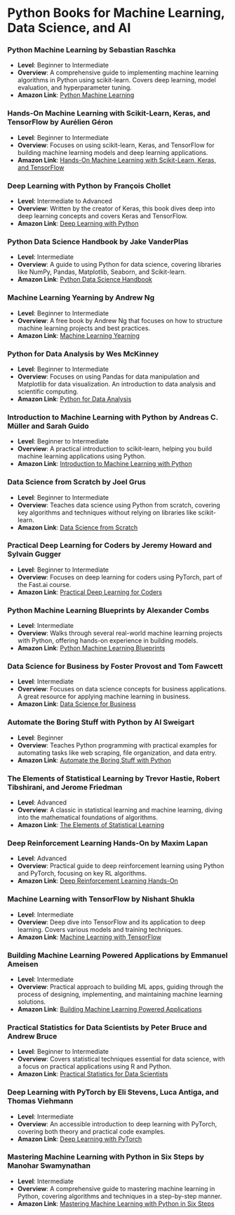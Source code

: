 # Python Books for Machine Learning, Data Science, and AI

### Python Machine Learning by Sebastian Raschka
- **Level**: Beginner to Intermediate
- **Overview**: A comprehensive guide to implementing machine learning algorithms in Python using scikit-learn. Covers deep learning, model evaluation, and hyperparameter tuning.
- **Amazon Link**: [Python Machine Learning](https://www.amazon.com/Python-Machine-Learning-machine-learning/dp/1800567709/)

### Hands-On Machine Learning with Scikit-Learn, Keras, and TensorFlow by Aurélien Géron
- **Level**: Beginner to Intermediate
- **Overview**: Focuses on using scikit-learn, Keras, and TensorFlow for building machine learning models and deep learning applications.
- **Amazon Link**: [Hands-On Machine Learning with Scikit-Learn, Keras, and TensorFlow](https://www.amazon.com/Hands-Machine-Learning-Scikit-Learn-TensorFlow/dp/1492032646/)

### Deep Learning with Python by François Chollet
- **Level**: Intermediate to Advanced
- **Overview**: Written by the creator of Keras, this book dives deep into deep learning concepts and covers Keras and TensorFlow.
- **Amazon Link**: [Deep Learning with Python](https://www.amazon.com/Deep-Learning-Python-François-Chollet/dp/1617294438/)

### Python Data Science Handbook by Jake VanderPlas
- **Level**: Intermediate
- **Overview**: A guide to using Python for data science, covering libraries like NumPy, Pandas, Matplotlib, Seaborn, and Scikit-learn.
- **Amazon Link**: [Python Data Science Handbook](https://www.amazon.com/Python-Data-Science-Handbook-Scientists/dp/1491912057/)

### Machine Learning Yearning by Andrew Ng
- **Level**: Beginner to Intermediate
- **Overview**: A free book by Andrew Ng that focuses on how to structure machine learning projects and best practices.
- **Amazon Link**: [Machine Learning Yearning](https://www.deeplearning.ai/machine-learning-yearning/)

### Python for Data Analysis by Wes McKinney
- **Level**: Beginner to Intermediate
- **Overview**: Focuses on using Pandas for data manipulation and Matplotlib for data visualization. An introduction to data analysis and scientific computing.
- **Amazon Link**: [Python for Data Analysis](https://www.amazon.com/Python-Data-Analysis-Wrangling-Visualization/dp/1491957662/)

### Introduction to Machine Learning with Python by Andreas C. Müller and Sarah Guido
- **Level**: Beginner to Intermediate
- **Overview**: A practical introduction to scikit-learn, helping you build machine learning applications using Python.
- **Amazon Link**: [Introduction to Machine Learning with Python](https://www.amazon.com/Introduction-Machine-Learning-Python-Scientists/dp/1449369413/)

### Data Science from Scratch by Joel Grus
- **Level**: Beginner to Intermediate
- **Overview**: Teaches data science using Python from scratch, covering key algorithms and techniques without relying on libraries like scikit-learn.
- **Amazon Link**: [Data Science from Scratch](https://www.amazon.com/Data-Science-Scratch-Principles-Analysis/dp/149190142X/)

### Practical Deep Learning for Coders by Jeremy Howard and Sylvain Gugger
- **Level**: Beginner to Intermediate
- **Overview**: Focuses on deep learning for coders using PyTorch, part of the Fast.ai course.
- **Amazon Link**: [Practical Deep Learning for Coders](https://www.amazon.com/Practical-Deep-Learning-Coders-Library/dp/1492045527/)

### Python Machine Learning Blueprints by Alexander Combs
- **Level**: Intermediate
- **Overview**: Walks through several real-world machine learning projects with Python, offering hands-on experience in building models.
- **Amazon Link**: [Python Machine Learning Blueprints](https://www.amazon.com/Python-Machine-Learning-Blueprints-Hands/dp/1788621759/)

### Data Science for Business by Foster Provost and Tom Fawcett
- **Level**: Intermediate
- **Overview**: Focuses on data science concepts for business applications. A great resource for applying machine learning in business.
- **Amazon Link**: [Data Science for Business](https://www.amazon.com/Data-Science-Business-Data-Driven-Decision/dp/1449361323/)

### Automate the Boring Stuff with Python by Al Sweigart
- **Level**: Beginner
- **Overview**: Teaches Python programming with practical examples for automating tasks like web scraping, file organization, and data entry.
- **Amazon Link**: [Automate the Boring Stuff with Python](https://www.amazon.com/Automate-Boring-Stuff-Python-Programming/dp/1593279922/)

### The Elements of Statistical Learning by Trevor Hastie, Robert Tibshirani, and Jerome Friedman
- **Level**: Advanced
- **Overview**: A classic in statistical learning and machine learning, diving into the mathematical foundations of algorithms.
- **Amazon Link**: [The Elements of Statistical Learning](https://www.amazon.com/Elements-Statistical-Learning-Data-Mining/dp/0387848576/)

### Deep Reinforcement Learning Hands-On by Maxim Lapan
- **Level**: Advanced
- **Overview**: Practical guide to deep reinforcement learning using Python and PyTorch, focusing on key RL algorithms.
- **Amazon Link**: [Deep Reinforcement Learning Hands-On](https://www.amazon.com/Deep-Reinforcement-Learning-Hands-PyTorch/dp/1838982042/)

### Machine Learning with TensorFlow by Nishant Shukla
- **Level**: Intermediate
- **Overview**: Deep dive into TensorFlow and its application to deep learning. Covers various models and training techniques.
- **Amazon Link**: [Machine Learning with TensorFlow](https://www.amazon.com/Machine-Learning-TensorFlow-step-step/dp/1800208385/)

### Building Machine Learning Powered Applications by Emmanuel Ameisen
- **Level**: Intermediate
- **Overview**: Practical approach to building ML apps, guiding through the process of designing, implementing, and maintaining machine learning solutions.
- **Amazon Link**: [Building Machine Learning Powered Applications](https://www.amazon.com/Building-Machine-Learning-Powered-Applications/dp/1492045110/)

### Practical Statistics for Data Scientists by Peter Bruce and Andrew Bruce
- **Level**: Beginner to Intermediate
- **Overview**: Covers statistical techniques essential for data science, with a focus on practical applications using R and Python.
- **Amazon Link**: [Practical Statistics for Data Scientists](https://www.amazon.com/Practical-Statistics-Data-Scientists-Hands/dp/1491952969/)

### Deep Learning with PyTorch by Eli Stevens, Luca Antiga, and Thomas Viehmann
- **Level**: Intermediate
- **Overview**: An accessible introduction to deep learning with PyTorch, covering both theory and practical code examples.
- **Amazon Link**: [Deep Learning with PyTorch](https://www.amazon.com/Deep-Learning-PyTorch-Eli-Stevens/dp/149204551X/)

### Mastering Machine Learning with Python in Six Steps by Manohar Swamynathan
- **Level**: Intermediate
- **Overview**: A comprehensive guide to mastering machine learning in Python, covering algorithms and techniques in a step-by-step manner.
- **Amazon Link**: [Mastering Machine Learning with Python in Six Steps](https://www.amazon.com/Mastering-Machine-Learning-Six-Steps/dp/1788621759/)
